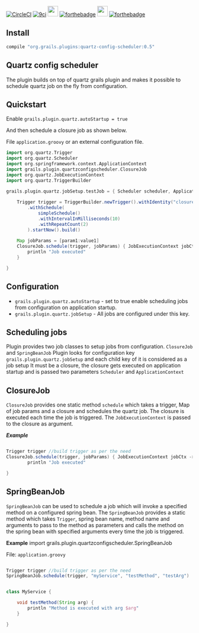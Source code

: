[![CircleCI](https://img.shields.io/circleci/project/github/yakworks/quartz-config-scheduler/master.svg?longCache=true&style=for-the-badge&logo=circleci)](https://circleci.com/gh/yakworks/view-tools)
[![9ci](https://img.shields.io/badge/BUILT%20BY-9ci%20Inc-blue.svg?longCache=true&style=for-the-badge)](http://9ci.com)
<img src="https://forthebadge.com/images/badges/built-with-love.svg" height="28">
[![forthebadge](https://forthebadge.com/images/badges/made-with-groovy.svg)](https://forthebadge.com)
<img src="https://forthebadge.com/images/badges/gluten-free.svg" height="28">
[![forthebadge](https://forthebadge.com/images/badges/approved-by-george-costanza.svg)](https://forthebadge.com)


Install
--- 

```groovy
compile "org.grails.plugins:quartz-config-scheduler:0.5"
```

Quartz config scheduler
---
The plugin builds on top of quartz grails plugin and makes it possible to schedule quartz job on the fly from configuration.


Quickstart
--
Enable ```grails.plugin.quartz.autoStartup = true```

And then schedule a closure job as shown below.

File ```application.groovy``` or an external configuration file.

```groovy
import org.quartz.Trigger
import org.quartz.Scheduler
import org.springframework.context.ApplicationContext
import grails.plugin.quartzconfigscheduler.ClosureJob
import org.quartz.JobExecutionContext
import org.quartz.TriggerBuilder

grails.plugin.quartz.jobSetup.testJob = { Scheduler scheduler, ApplicationContext context ->
    
    Trigger trigger = TriggerBuilder.newTrigger().withIdentity("closureJobTrigger")
        .withSchedule(
            simpleSchedule()
            .withIntervalInMilliseconds(10)
            .withRepeatCount(2)
        ).startNow().build()
        
    Map jobParams = [param1:value1]
    ClosureJob.schedule(trigger, jobParams) { JobExecutionContext jobCtx ->
        println "Job executed"
    }    

}

```

Configuration
---
- ```grails.plugin.quartz.autoStartup``` - set to true enable scheduling jobs from configuration on application startup.
- ```grails.plugin.quartz.jobSetup```    - All jobs are configured under this key.


Scheduling jobs
---
Plugin provides two job classes to setup jobs from configuration. ```ClosureJob``` and ```SpringBeanJob```
Plugin looks for configuration key ```grails.plugin.quartz.jobSetup``` and each child key of it is considered as a job setup 
It must be a closure, the closure gets executed on application startup and is passed two parameters ````Scheduler```` and  ```ApplicationContext```


ClosureJob
----
```ClosureJob``` provides one static method ```schedule``` which takes a trigger, Map of job params and a closure and schedules the quartz job.
The closure is executed each time the job is triggered. The ```JobExecutionContext``` is passed to the closure as argument.

***Example***

```groovy

Trigger trigger //build trigger as per the need
ClosureJob.schedule(trigger, jobParams) { JobExecutionContext jobCtx ->
        println "Job executed"

}   
```

SpringBeanJob
----
```SpringBeanJob``` can be used to schedule a job which will invoke a specified method on a configured spring bean.
The ```SpringBeanJob``` provides a static method which takes ```Trigger```, spring bean name, method name and arguments to pass to the method as parameters 
and calls the method on the spring bean with specified arguments every time the job is triggered.

**Example**
import grails.plugin.quartzconfigscheduler.SpringBeanJob

File: ```application.groovy```

```groovy

Trigger trigger //build trigger as per the need
SpringBeanJob.schedule(trigger, "myService", "testMethod", "testArg")


class MyService {

    void testMethod(String arg) {
        println "Method is executed with arg $arg"    
    }

}

```
